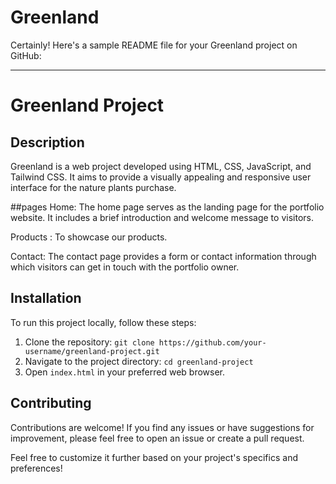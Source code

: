 # Greenland

Certainly! Here's a sample README file for your Greenland project on GitHub:

---

# Greenland Project

## Description
Greenland is a web project developed using HTML, CSS, JavaScript, and Tailwind CSS. It aims to provide a visually appealing and responsive user interface for the nature plants purchase.


##pages
Home: The home page serves as the landing page for the portfolio website. It includes a brief introduction and welcome message to visitors.

Products : To showcase our products.

Contact: The contact page provides a form or contact information through which visitors can get in touch with the portfolio owner.

## Installation
To run this project locally, follow these steps:
1. Clone the repository: `git clone https://github.com/your-username/greenland-project.git`
2. Navigate to the project directory: `cd greenland-project`
3. Open `index.html` in your preferred web browser.

## Contributing
Contributions are welcome! If you find any issues or have suggestions for improvement, please feel free to open an issue or create a pull request.


Feel free to customize it further based on your project's specifics and preferences!
